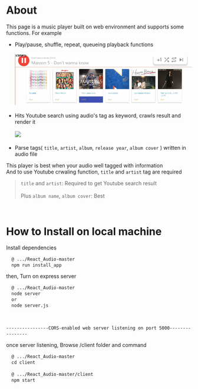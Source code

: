 # About
This page is a music player built on web environment and supports some functions. For example
- Play/pause, shuffle, repeat, queueing playback functions<br/>
<br/><img src="https://raw.githubusercontent.com/Sessho-maru/React_Audio/master/example_2.gif"/><br/><br/>
- Hits Youtube search using audio's tag as keyword, crawls result and render it<br/>
<br/><img src="https://raw.githubusercontent.com/Sessho-maru/React_Audio/master/example.gif"/><br/><br/>
- Parse tags( `title`, `artist`, `album`, `release year`, `album cover` ) written in audio file

This player is best when your audio well tagged with information<br/>
And to use Youtube crwaling function, `title` and `artist` tag are required<br/>
> `title` and `artist`: Required to get Youtube search result<br/><br/>
> Plus `album name`, `album cover`: Best<br/>

<br/>

# How to Install on local machine
Install dependencies
```
  @ .../React_Audio-master
  npm run install_app
```

then, Turn on express server
```
  @ .../React_Audio-master
  node server
  or
  node server.js
```
<br/>

```
----------------CORS-enabled web server listening on port 5000----------------
```
once server listening, Browse /client folder and command
```
  @ .../React_Audio-master
  cd client
  
  @ .../React_Audio-master/client
  npm start
```
